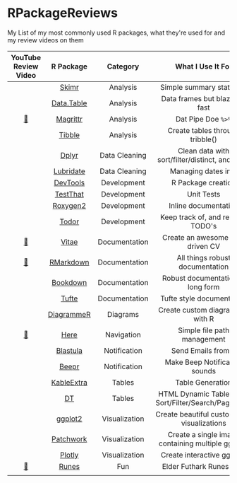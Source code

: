 # RPackageReviews

My List of my most commonly used R packages, what they're used for and my review videos on them

| YouTube Review Video                                                                       | R Package                                                | Category      | What I Use It For                                      | Example                                                                   |
| :-:                                                                                        | :-:                                                      | :-:           | :-:                                                    | :-:                                                                       |
|                                                                                            | [Skimr](https://github.com/ropensci/skimr)               | Analysis      | Simple summary statistics                              |                                                                           |
|                                                                                            | [Data.Table](https://github.com/Rdatatable/data.table)   | Analysis      | Data frames but blazingly fast                         |                                                                           |
| [:movie_camera:](https://www.youtube.com/watch?v=03kD1sgSyQI)                              | [Magrittr](https://github.com/tidyverse/magrittr)        | Analysis      | Dat Pipe Doe `%>%`                                     | [Example](./examples/magrittr)                                            |
|                                                                                            | [Tibble](https://github.com/tidyverse/tibble)            | Analysis      | Create tables through tribble()                        |                                                                           |
|                                                                                            | [Dplyr](https://github.com/tidyverse/dplyr)              | Data Cleaning | Clean data with sort/filter/distinct, and more         |                                                                           |
|                                                                                            | [Lubridate](https://github.com/tidyverse/lubridate)      | Data Cleaning | Managing dates in R                                    |                                                                           |
|                                                                                            | [DevTools](https://github.com/r-lib/devtools)            | Development   | R Package creation                                     |                                                                           |
|                                                                                            | [TestThat](https://github.com/r-lib/testthat)            | Development   | Unit Tests                                             |                                                                           |
|                                                                                            | [Roxygen2](https://github.com/r-lib/roxygen2)            | Development   | Inline documentation                                   |                                                                           |
|                                                                                            | [Todor](https://github.com/dokato/todor)                 | Development   | Keep track of, and resolve TODO's                      |                                                                           |
| [:movie_camera:](https://www.youtube.com/watch?v=ntQvuCZpqjQ)                              | [Vitae](https://github.com/mitchelloharawild/vitae)      | Documentation | Create an awesome data driven CV                       | [Example](./examples/vitae)-[Example](https://github.com/tallguyjenks/CV) |
| [:movie_camera:](https://www.youtube.com/playlist?list=PL5fd4SsfvECyYYiSW3ZreC5GqIq8FBocx) | [RMarkdown](https://github.com/rstudio/rmarkdown)        | Documentation | All things robust documentation                        | [Example](./examples/)                                                    |
|                                                                                            | [Bookdown](https://github.com/rstudio/bookdown)          | Documentation | Robust documentation in long form                      |                                                                           |
|                                                                                            | [Tufte](https://github.com/rstudio/tufte)                | Documentation | Tufte style documentation                              |                                                                           |
|                                                                                            | [DiagrammeR](https://github.com/rich-iannone/DiagrammeR) | Diagrams      | Create custom diagrams all with R                      |                                                                           |
| [:movie_camera:](https://www.youtube.com/watch?v=5ZfFLamFBZM)                              | [Here](https://github.com/r-lib/here)                    | Navigation    | Simple file path management                            |                                                                           |
|                                                                                            | [Blastula](https://github.com/rich-iannone/blastula)     | Notification  | Send Emails from R                                     |                                                                           |
|                                                                                            | [Beepr](https://github.com/rasmusab/beepr)               | Notification  | Make Beep Notification sounds                          |                                                                           |
|                                                                                            | [KableExtra](https://github.com/haozhu233/kableExtra)    | Tables        | Table Generation                                       |                                                                           |
|                                                                                            | [DT](https://github.com/rstudio/DT)                      | Tables        | HTML Dynamic Tables with Sort/Filter/Search/Pagination |                                                                           |
|                                                                                            | [ggplot2](https://github.com/tidyverse/ggplot2)          | Visualization | Create beautiful custom data visualizations            |                                                                           |
|                                                                                            | [Patchwork](https://github.com/thomasp85/patchwork)      | Visualization | Create a single image containing multiple ggplots      |                                                                           |
|                                                                                            | [Plotly](https://github.com/ropensci/plotly)             | Visualization | Create interactive ggplots                             |                                                                           |
| [:movie_camera:](https://www.youtube.com/watch?v=G-QuYafXdgk)                              | [Runes](https://github.com/tallguyjenks/runes)           | Fun           | Elder Futhark Runes In R!                              |                                                                           |
|                                                                                            | []()                                                     |               |                                                        |                                                                           |
